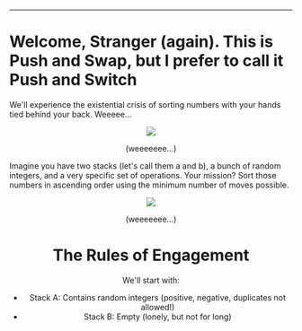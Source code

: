 ```

```

---

# Welcome, Stranger (again). This is Push and Swap, but I prefer to call it Push and Switch 

We'll experience the existential crisis of sorting numbers with your hands tied behind your back. Weeeee... 

<div align="center">
<p align="center">
  <img src="https://media1.giphy.com/media/v1.Y2lkPTc5MGI3NjExN3lrMWVlYmk2Nzdrb2Z4YWZldGpmOXZ1eHFoY2lhZmdwdmI5ZXV5eiZlcD12MV9pbnRlcm5hbF9naWZfYnlfaWQmY3Q9Zw/jVYYMJq0ROmUursiE4/giphy.gif">
</p></figcaption>
<p align="center">
  (weeeeeee...)
</p>
</div>

Imagine you have two stacks (let's call them a and b), a bunch of random integers, and a very specific set of operations. Your mission? Sort those numbers in ascending order using the minimum number of moves possible.

<div align="center">
<p align="center">
  <img src="https://media3.giphy.com/media/v1.Y2lkPTc5MGI3NjExdjJrMXVsMXozOWI3dXdqMTR0OHF0dm4wbnYxeTRtbnUybm95d2FpZyZlcD12MV9pbnRlcm5hbF9naWZfYnlfaWQmY3Q9Zw/l0IymiszgmwwfB5K0/giphy.gif">
</p></figcaption>
<p align="center">
  (weeeeeee...)
</p>

# The Rules of Engagement
We'll start with:

- Stack A: Contains random integers (positive, negative, duplicates not allowed!)
- Stack B: Empty (lonely, but not for long)

